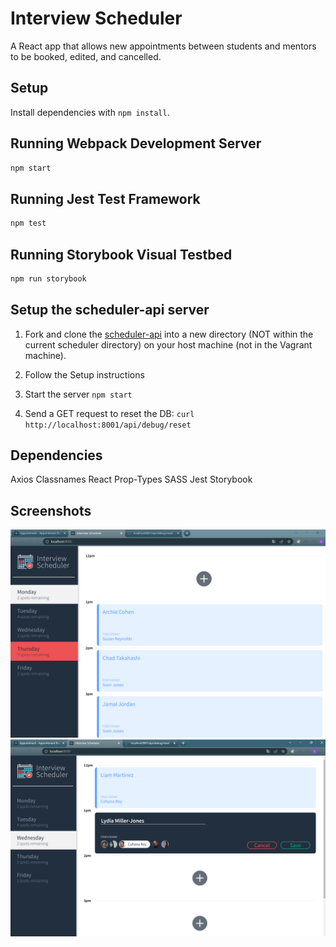 
# Interview Scheduler

A React app that allows new appointments between students and mentors to be booked, edited, and cancelled.

## Setup

Install dependencies with `npm install`.

## Running Webpack Development Server

```sh
npm start
```

## Running Jest Test Framework

```sh
npm test
```

## Running Storybook Visual Testbed

```sh
npm run storybook
```

## Setup the scheduler-api server

1. Fork and clone the [scheduler-api](https://github.com/lighthouse-labs/scheduler-api) into a new directory (NOT within the current scheduler directory) on your host machine (not in the Vagrant machine).

2. Follow the Setup instructions

3. Start the server `npm start`

4. Send a GET request to reset the DB: `curl http://localhost:8001/api/debug/reset`

## Dependencies
Axios
Classnames
React
Prop-Types
SASS
Jest
Storybook

## Screenshots
![](https://github.com/clorislee1222/scheduler/blob/master/docs/appointments.PNG)
![](https://github.com/clorislee1222/scheduler/blob/master/docs/appointment-form.PNG)
